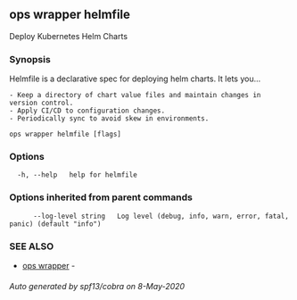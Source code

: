## ops wrapper helmfile

Deploy Kubernetes Helm Charts

### Synopsis

Helmfile is a declarative spec for deploying helm charts. It lets you...

	- Keep a directory of chart value files and maintain changes in version control.
	- Apply CI/CD to configuration changes.
	- Periodically sync to avoid skew in environments.

```
ops wrapper helmfile [flags]
```

### Options

```
  -h, --help   help for helmfile
```

### Options inherited from parent commands

```
      --log-level string   Log level (debug, info, warn, error, fatal, panic) (default "info")
```

### SEE ALSO

* [ops wrapper](ops_wrapper.md)	 - 

###### Auto generated by spf13/cobra on 8-May-2020
